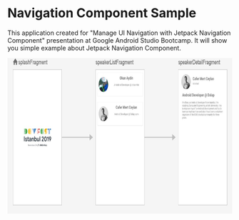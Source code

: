 # Navigation Component Sample
This application created for "Manage UI Navigation with Jetpack Navigation Component" presentation at Google Android Studio Bootcamp. It will show you simple example about Jetpack Navigation Component.

<p align="center">  <img width="720" height="350" src="https://github.com/muhammedazman/AndroidStudioBootcamp/blob/main/NavigationCompanentSample/projectScreen.jpg"></p>
